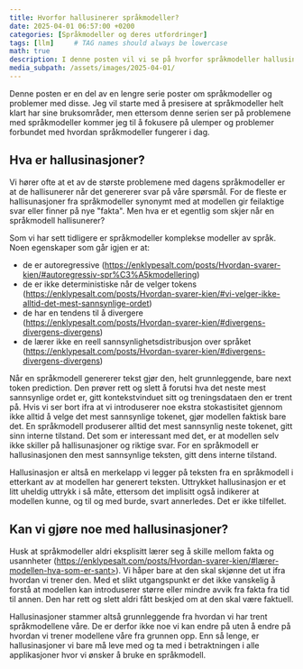 ```yaml
---
title: Hvorfor hallusinerer språkmodeller?
date: 2025-04-01 06:57:00 +0200
categories: [Språkmodeller og deres utfordringer]
tags: [llm]     # TAG names should always be lowercase
math: true
description: I denne posten vil vi se på hvorfor språkmodeller hallusinerer og hvorfor det er lite vi kan gjøre med det
media_subpath: /assets/images/2025-04-01/
---
```


Denne posten er en del av en lengre serie poster om språkmodeller og problemer med disse. Jeg vil starte med å presisere at språkmodeller helt klart har sine bruksområder, men ettersom denne serien ser på problemene med språkmodeller kommer jeg til å fokusere på ulemper og problemer forbundet med hvordan språkmodeller fungerer i dag.

## Hva er hallusinasjoner?
Vi hører ofte at et av de største problemene med dagens språkmodeller er at de hallisunerer når det genererer svar på våre spørsmål. For de fleste er hallisunasjoner fra språkmodeller synonymt med at modellen gir feilaktige svar eller finner på nye "fakta". Men hva er et egentlig som skjer når en språkmodell hallisunerer?

Som vi har sett tidligere er språkmodeller komplekse modeller av språk. Noen egenskaper som går igjen er at:
- de er autoregressive (<https://enklypesalt.com/posts/Hvordan-svarer-kien/#autoregressiv-spr%C3%A5kmodellering>)
- de er ikke deterministiske når de velger tokens (<https://enklypesalt.com/posts/Hvordan-svarer-kien/#vi-velger-ikke-alltid-det-mest-sannsynlige-ordet>)
- de har en tendens til å divergere (<https://enklypesalt.com/posts/Hvordan-svarer-kien/#divergens-divergens-divergens>)
- de lærer ikke en reell sannsynlighetsdistribusjon over språket (<https://enklypesalt.com/posts/Hvordan-svarer-kien/#divergens-divergens-divergens>)

Når en språkmodell genererer tekst gjør den, helt grunnleggende, bare next token prediction. Den prøver rett og slett å forutsi hva det neste mest sannsynlige ordet er, gitt kontekstvinduet sitt og treningsdataen den er trent på. Hvis vi ser bort ifra at vi introduserer noe ekstra stokastisitet gjennom ikke alltid å velge det mest sannsynlige tokenet, gjør modellen faktisk bare det. En språkmodell produserer alltid det mest sannsynlig neste tokenet, gitt sinn interne tilstand. Det som er interessant med det, er at modellen selv ikke skiller på hallisunasjoner og riktige svar. For en språkmodell er hallusinasjonen den mest sannsynlige teksten, gitt dens interne tilstand.

Hallusinasjon er altså en merkelapp vi legger på teksten fra en språkmodell i etterkant av at modellen har generert teksten. Uttrykket hallusinasjon er et litt uheldig uttrykk i så måte, ettersom det implisitt også indikerer at modellen kunne, og til og med burde, svart annerledes. Det er ikke tilfellet.

## Kan vi gjøre noe med hallusinasjoner?

Husk at språkmodeller aldri eksplisitt lærer seg å skille mellom fakta og usannheter (https://enklypesalt.com/posts/Hvordan-svarer-kien/#lærer-modellen-hva-som-er-sant>). Vi håper bare at den skal skjønne det ut ifra hvordan vi trener den. Med et slikt utgangspunkt er det ikke vanskelig å forstå at modellen kan introduserer større eller mindre avvik fra fakta fra tid til annen. Den har rett og slett aldri fått beskjed om at den skal være faktuell.

Hallusinasjoner stammer altså grunnleggende fra hvordan vi har trent språkmodellene våre. De er derfor ikke noe vi kan endre på uten å endre på hvordan vi trener modellene våre fra grunnen opp. Enn så lenge, er hallusinasjoner vi bare må leve med og ta med i betraktningen i alle applikasjoner hvor vi ønsker å bruke en språkmodell.
